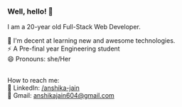 ### Well, hello! 👋

I am a 20-year old Full-Stack Web Developer.
<br />

🌱 I'm decent at learning new and awesome technologies.
<br />
⚡ A Pre-final year Engineering student
<br />
😄 Pronouns: she/Her
<br />
<br />

How to reach me:
<br />
👥 LinkedIn: [/anshika-jain](https://www.linkedin.com/in/anshika-jain-95060b17b/)
<br />
💬 Gmail: anshikajain604@gmail.com

 

